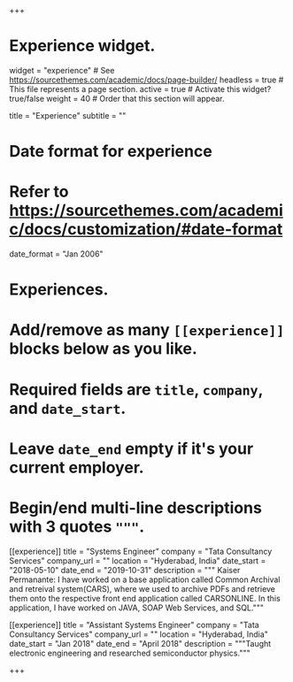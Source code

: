 +++
# Experience widget.
widget = "experience"  # See https://sourcethemes.com/academic/docs/page-builder/
headless = true  # This file represents a page section.
active = true  # Activate this widget? true/false
weight = 40  # Order that this section will appear.

title = "Experience"
subtitle = ""

# Date format for experience
#   Refer to https://sourcethemes.com/academic/docs/customization/#date-format
date_format = "Jan 2006"

# Experiences.
#   Add/remove as many `[[experience]]` blocks below as you like.
#   Required fields are `title`, `company`, and `date_start`.
#   Leave `date_end` empty if it's your current employer.
#   Begin/end multi-line descriptions with 3 quotes `"""`.
[[experience]] 
title = "Systems Engineer" 
company = "Tata Consultancy Services" 
company_url = "" 
location = "Hyderabad, India" 
date_start = "2018-05-10" 
date_end = "2019-10-31" 
description = """ Kaiser Permanante: I have worked on a base application called Common Archival and retreival system(CARS), where we used to archive PDFs and retrieve them onto the respective front end application called CARSONLINE. In this application, I have worked on JAVA, SOAP Web Services, and SQL."""

[[experience]] 
title = "Assistant Systems Engineer" 
company = "Tata Consultancy Services" 
company_url = "" 
location = "Hyderabad, India" 
date_start = "Jan 2018" 
date_end = "April 2018" 
description = """Taught electronic engineering and researched semiconductor physics."""



+++
